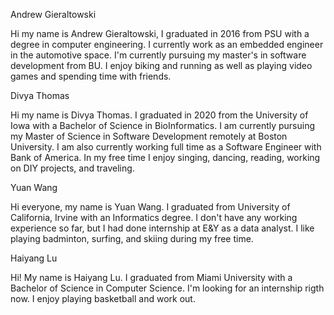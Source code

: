 Andrew Gieraltowski

Hi my name is Andrew Gieraltowski, I graduated in 2016 from PSU with a degree in computer engineering. I currently work as an embedded engineer in the automotive space. I'm currently pursuing my master's in software development from BU. I enjoy biking and running as well as playing video games and spending time with friends.


Divya Thomas

Hi my name is Divya Thomas. I graduated in 2020 from the University of Iowa with a Bachelor of Science in BioInformatics. I am currently pursuing my Master of Science in Software Development remotely at Boston University. I am also currently working full time as a Software Engineer with Bank of America. In my free time I enjoy singing, dancing, reading, working on DIY projects, and traveling. 

Yuan Wang

Hi everyone, my name is Yuan Wang. I graduated from University of California, Irvine with an Informatics degree. I don't have any working experience so far, but I had done internship at E&Y as a data analyst. I like playing badminton, surfing, and skiing during my free time.

Haiyang Lu 

Hi! My name is Haiyang Lu. I graduated from Miami University with a Bachelor of Science in Computer Science. I'm looking for an internship rigth now. I enjoy playing basketball and work out.
